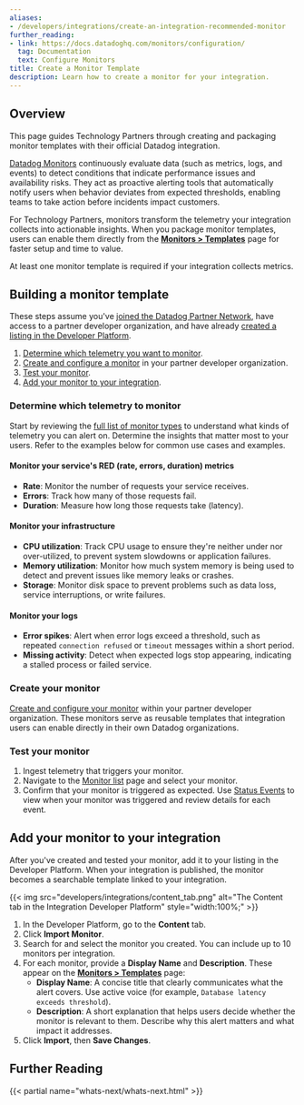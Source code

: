 ```yaml
---
aliases:
- /developers/integrations/create-an-integration-recommended-monitor
further_reading:
- link: https://docs.datadoghq.com/monitors/configuration/
  tag: Documentation
  text: Configure Monitors
title: Create a Monitor Template
description: Learn how to create a monitor for your integration.
---
```

## Overview

This page guides Technology Partners through creating and packaging monitor templates with their official Datadog integration.

[Datadog Monitors][1] continuously evaluate data (such as metrics, logs, and events) to detect conditions that indicate performance issues and availability risks. They act as proactive alerting tools that automatically notify users when behavior deviates from expected thresholds, enabling teams to take action before incidents impact customers.

For Technology Partners, monitors transform the telemetry your integration collects into actionable insights. When you package monitor templates, users can enable them directly from the [**Monitors > Templates**][2] page for faster setup and time to value.

At least one monitor template is required if your integration collects metrics. 

## Building a monitor template
These steps assume you've [joined the Datadog Partner Network][3], have access to a partner developer organization, and have already [created a listing in the Developer Platform][4]. 

1. [Determine which telemetry you want to monitor](#determine-which-telemetry-to-monitor).
2. [Create and configure a monitor](#create-your-monitor) in your partner developer organization.
3. [Test your monitor](#test-your-monitor).
4. [Add your monitor to your integration](#add-your-monitor-to-your-integration). 

### Determine which telemetry to monitor
Start by reviewing the [full list of monitor types][6] to understand what kinds of telemetry you can alert on. Determine the insights that matter most to your users. Refer to the examples below for common use cases and examples.

#### Monitor your service's RED (rate, errors, duration) metrics
- **Rate**: Monitor the number of requests your service receives.
- **Errors**: Track how many of those requests fail.
- **Duration**: Measure how long those requests take (latency).

#### Monitor your infrastructure 
- **CPU utilization**: Track CPU usage to ensure they're neither under nor over-utilized, to prevent system slowdowns or application failures.
- **Memory utilization**: Monitor how much system memory is being used to detect and prevent issues like memory leaks or crashes.
- **Storage**: Monitor disk space to prevent problems such as data loss, service interruptions, or write failures.

#### Monitor your logs
- **Error spikes**: Alert when error logs exceed a threshold, such as repeated `connection refused` or `timeout` messages within a short period.
- **Missing activity**: Detect when expected logs stop appearing, indicating a stalled process or failed service.

### Create your monitor

[Create and configure your monitor][5] within your partner developer organization. These monitors serve as reusable templates that integration users can enable directly in their own Datadog organizations.

### Test your monitor

1. Ingest telemetry that triggers your monitor.
2. Navigate to the [Monitor list][7] page and select your monitor.
3. Confirm that your monitor is triggered as expected. Use [Status Events][8] to view when your monitor was triggered and review details for each event.
    
## Add your monitor to your integration
After you've created and tested your monitor, add it to your listing in the Developer Platform. When your integration is published, the monitor becomes a searchable template linked to your integration. 

{{< img src="developers/integrations/content_tab.png" alt="The Content tab in the Integration Developer Platform" style="width:100%;" >}}

1. In the Developer Platform, go to the **Content** tab.
2. Click **Import Monitor**.
3. Search for and select the monitor you created. You can include up to 10 monitors per integration.
4. For each monitor, provide a **Display Name** and **Description**. These appear on the [**Monitors > Templates**][2] page:
    - **Display Name**: A concise title that clearly communicates what the alert covers. Use active voice (for example, `Database latency exceeds threshold`).
    - **Description**: A short explanation that helps users decide whether the monitor is relevant to them. Describe why this alert matters and what impact it addresses.
5. Click **Import**, then **Save Changes**.

## Further Reading

{{< partial name="whats-next/whats-next.html" >}}

[1]: /monitors/
[2]: https://app.datadoghq.com/monitors/templates
[3]: /developers/integrations/?tab=integrations#join-the-datadog-partner-network
[4]: /developers/integrations/build_integration/#create-a-listing
[5]: /getting_started/monitors/#create-a-monitor
[6]: /monitors/types/
[7]: https://app.datadoghq.com/monitors/manage
[8]: /monitors/status/events/
